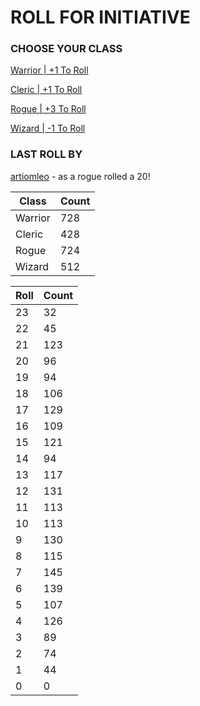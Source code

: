 # ROLL FOR INITIATIVE
### CHOOSE YOUR CLASS

[Warrior | +1 To Roll](https://github.com/benjaminsampica/benjaminsampica/issues/new?title=roll%7Cwarrior&body=Just+click+%27Create%27.)

[Cleric | +1 To Roll](https://github.com/benjaminsampica/benjaminsampica/issues/new?title=roll%7Ccleric&body=Just+click+%27Create%27.)

[Rogue | +3 To Roll](https://github.com/benjaminsampica/benjaminsampica/issues/new?title=roll%7Crogue&body=Just+click+%27Create%27.)

[Wizard | -1 To Roll](https://github.com/benjaminsampica/benjaminsampica/issues/new?title=roll%7Cwizard&body=Just+click+%27Create%27.)
### LAST ROLL BY
[artiomleo](https://www.github.com/artiomleo) - as a rogue rolled a 20!

|Class|Count|
|-|-|
|Warrior|728|
|Cleric|428|
|Rogue|724|
|Wizard|512|

|Roll|Count|
|-|-|
|23|32
|22|45
|21|123
|20|96
|19|94
|18|106
|17|129
|16|109
|15|121
|14|94
|13|117
|12|131
|11|113
|10|113
|9|130
|8|115
|7|145
|6|139
|5|107
|4|126
|3|89
|2|74
|1|44
|0|0
